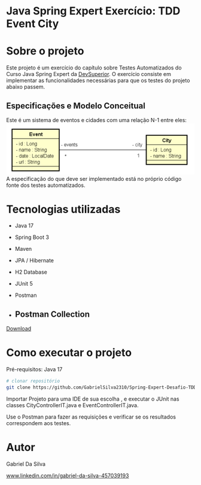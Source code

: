 # Java Spring Expert Exercício: TDD Event City


# Sobre o projeto
Este projeto é um exercício do capítulo sobre Testes Automatizados do Curso Java Spring Expert da [DevSuperior](https://devsuperior.com.br "Site da DevSuperior").
O exercício consiste em implementar as funcionalidades necessárias para que os testes do projeto abaixo passem.


## Especificações e Modelo Conceitual
Este é um sistema de eventos e cidades com uma relação N-1 entre eles:
![Modelo Conceitual](https://github.com/GabrielSilva2310/Assets/blob/main/Images%20Java%20Spring%20Expert/Testes%20Automatizados/Modelo%20Conceitual%20TDD%20Event-City.png)
A especificação do que deve ser implementado está no próprio código fonte dos testes automatizados.


# Tecnologias utilizadas
- Java 17
- Spring Boot 3
- Maven
- JPA / Hibernate
- H2 Database
- JUnit 5
- Postman

- ## Postman Collection
[Download](https://github.com/GabrielSilva2310/Assets/blob/main/Postman%20Collections%20and%20Enviroments/Spring%20Expert/TDD%20Event%20City/Desafio%20TDD%20Event%20City.postman_collection.json)


# Como executar o projeto

Pré-requisitos: Java 17

```bash
# clonar repositório
git clone https://github.com/GabrielSilva2310/Spring-Expert-Desafio-TDD-Event-City.git
```
Importar Projeto para uma IDE de sua escolha , e executar o JUnit nas classes CityControllerIT.java e EventControllerIT.java.

Use o Postman para fazer as requisições e verificar se os resultados correspondem aos testes.



# Autor

Gabriel Da Silva 

www.linkedin.com/in/gabriel-da-silva-457039193
